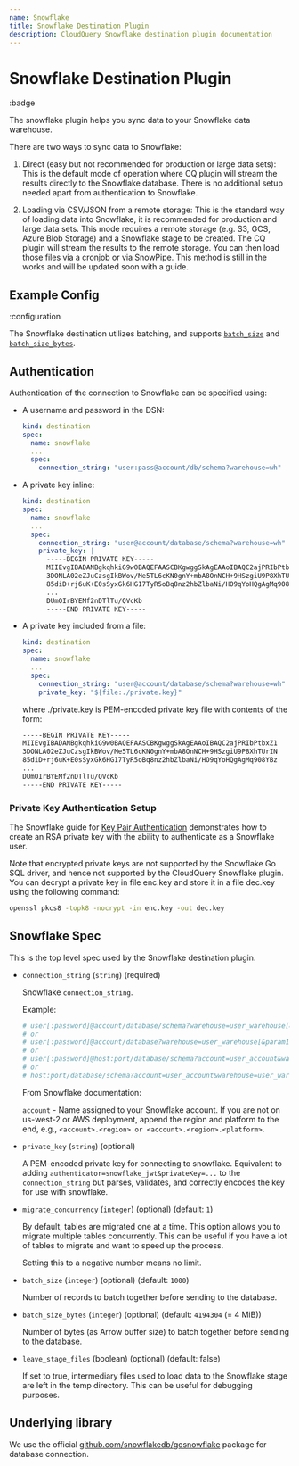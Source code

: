 ```yaml
---
name: Snowflake
title: Snowflake Destination Plugin
description: CloudQuery Snowflake destination plugin documentation
---
```

# Snowflake Destination Plugin

:badge

The snowflake plugin helps you sync data to your Snowflake data warehouse.

There are two ways to sync data to Snowflake:

1. Direct (easy but not recommended for production or large data sets): This is the default mode of operation where CQ plugin will stream the results directly to the Snowflake database. There is no additional setup needed apart from authentication to Snowflake.

2. Loading via CSV/JSON from a remote storage: This is the standard way of loading data into Snowflake, it is recommended for production and large data sets. This mode requires a remote storage (e.g. S3, GCS, Azure Blob Storage) and a Snowflake stage to be created. The CQ plugin will stream the results to the remote storage. You can then load those files via a cronjob or via SnowPipe. This method is still in the works and will be updated soon with a guide.

## Example Config

:configuration

The Snowflake destination utilizes batching, and supports [`batch_size`](/docs/reference/destination-spec#batch_size) and [`batch_size_bytes`](/docs/reference/destination-spec#batch_size_bytes).


## Authentication

Authentication of the connection to Snowflake can be specified using:

* A username and password in the DSN:

  ```yaml
  kind: destination
  spec:
    name: snowflake
    ...
    spec:
      connection_string: "user:pass@account/db/schema?warehouse=wh"
  ```

* A private key inline:

  ```yaml
  kind: destination
  spec:
    name: snowflake
    ...
    spec:
      connection_string: "user@account/database/schema?warehouse=wh"
      private_key: |
        -----BEGIN PRIVATE KEY-----
        MIIEvgIBADANBgkqhkiG9w0BAQEFAASCBKgwggSkAgEAAoIBAQC2ajPRIbPtbxZ1
        3DONLA02eZJuCzsgIkBWov/Me5TL6cKN0gnY+mbA8OnNCH+9HSzgiU9P8XhTUrIN
        85diD+rj6uK+E0sSyxGk6HG17TyR5oBq8nz2hbZlbaNi/HO9qYoHQgAgMq908YBz
        ...
        DUmOIrBYEMf2nDTlTu/QVcKb
        -----END PRIVATE KEY-----
  ```

* A private key included from a file:

  ```yaml
  kind: destination
  spec:
    name: snowflake
    ...
    spec:
      connection_string: "user@account/database/schema?warehouse=wh"
      private_key: "${file:./private.key}"
  ```

  where ./private.key is PEM-encoded private key file with contents of the form:

  ```txt
  -----BEGIN PRIVATE KEY-----
  MIIEvgIBADANBgkqhkiG9w0BAQEFAASCBKgwggSkAgEAAoIBAQC2ajPRIbPtbxZ1
  3DONLA02eZJuCzsgIkBWov/Me5TL6cKN0gnY+mbA8OnNCH+9HSzgiU9P8XhTUrIN
  85diD+rj6uK+E0sSyxGk6HG17TyR5oBq8nz2hbZlbaNi/HO9qYoHQgAgMq908YBz
  ...
  DUmOIrBYEMf2nDTlTu/QVcKb
  -----END PRIVATE KEY-----
  ```

### Private Key Authentication Setup

The Snowflake guide for [Key Pair
Authentication](https://docs.snowflake.com/en/user-guide/key-pair-auth)
demonstrates how to create an RSA private key with the ability to authenticate
as a Snowflake user.

Note that encrypted private keys are not supported by the Snowflake Go SQL
driver, and hence not supported by the CloudQuery Snowflake plugin. You can
decrypt a private key in file enc.key and store it in a file dec.key using the
following command:

```bash
openssl pkcs8 -topk8 -nocrypt -in enc.key -out dec.key
```

## Snowflake Spec

This is the top level spec used by the Snowflake destination plugin.

- `connection_string` (`string`) (required)

  Snowflake `connection_string`.

  Example:

  ```yaml copy
  # user[:password]@account/database/schema?warehouse=user_warehouse[&param1=value1&paramN=valueN]
  # or
  # user[:password]@account/database?warehouse=user_warehouse[&param1=value1&paramN=valueN]
  # or
  # user[:password]@host:port/database/schema?account=user_account&warehouse=user_warehouse[&param1=value1&paramN=valueN]
  # or
  # host:port/database/schema?account=user_account&warehouse=user_warehouse[&param1=value1&paramN=valueN]
  ```

  From Snowflake documentation:

  `account` - Name assigned to your Snowflake account. If you are not on us-west-2 or AWS deployment, append the region and platform to the end, e.g., `<account>.<region> or <account>.<region>.<platform>`.

- `private_key` (`string`) (optional)

  A PEM-encoded private key for connecting to snowflake. Equivalent to adding
  `authenticator=snowflake_jwt&privateKey=...` to the `connection_string` but
  parses, validates, and correctly encodes the key for use with snowflake.

- `migrate_concurrency` (`integer`) (optional) (default: `1`)

  By default, tables are migrated one at a time.
  This option allows you to migrate multiple tables concurrently.
  This can be useful if you have a lot of tables to migrate and want to speed up the process.

  Setting this to a negative number means no limit.

- `batch_size` (`integer`) (optional) (default: `1000`)

  Number of records to batch together before sending to the database.

- `batch_size_bytes` (`integer`) (optional) (default: `4194304` (= 4 MiB))

  Number of bytes (as Arrow buffer size) to batch together before sending to the database.

- `leave_stage_files` (boolean) (optional) (default: false)
     
  If set to true, intermediary files used to load data to the Snowflake stage are left in the temp directory. This can be useful for debugging purposes.

## Underlying library

We use the official [github.com/snowflakedb/gosnowflake](https://github.com/snowflakedb/gosnowflake) package for database connection.
